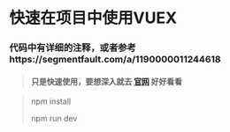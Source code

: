 # 快速在项目中使用VUEX
### 代码中有详细的注释，或者参考https://segmentfault.com/a/1190000011244618

> #### 只是快速使用，要想深入就去 [官网](https://vuex.vuejs.org/zh-cn/) 好好看看

> npm install
>
> npm run dev
